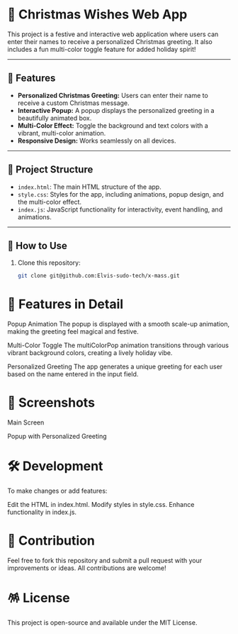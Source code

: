 # 🎄 Christmas Wishes Web App

This project is a festive and interactive web application where users can enter their names to receive a personalized Christmas greeting. It also includes a fun multi-color toggle feature for added holiday spirit!

---

## 🌟 Features

- **Personalized Christmas Greeting:** Users can enter their name to receive a custom Christmas message.
- **Interactive Popup:** A popup displays the personalized greeting in a beautifully animated box.
- **Multi-Color Effect:** Toggle the background and text colors with a vibrant, multi-color animation.
- **Responsive Design:** Works seamlessly on all devices.

---

## 📂 Project Structure

- `index.html`: The main HTML structure of the app.
- `style.css`: Styles for the app, including animations, popup design, and the multi-color effect.
- `index.js`: JavaScript functionality for interactivity, event handling, and animations.

---

## 🚀 How to Use

1. Clone this repository:
   ```bash
   git clone git@github.com:Elvis-sudo-tech/x-mass.git
# 🎉 Features in Detail
Popup Animation
The popup is displayed with a smooth scale-up animation, making the greeting feel magical and festive.

Multi-Color Toggle
The multiColorPop animation transitions through various vibrant background colors, creating a lively holiday vibe.

Personalized Greeting
The app generates a unique greeting for each user based on the name entered in the input field.

# 🎨 Screenshots
Main Screen

Popup with Personalized Greeting

# 🛠️ Development
To make changes or add features:

Edit the HTML in index.html.
Modify styles in style.css.
Enhance functionality in index.js.
# 🎁 Contribution
Feel free to fork this repository and submit a pull request with your improvements or ideas. All contributions are welcome!

# 🪅 License
This project is open-source and available under the MIT License.

